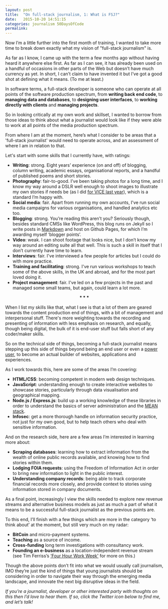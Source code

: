 ```yaml
---
layout: post
title:  "On full-stack journalism, 1: What is FSJ?"
date:   2015-10-20 14:51:15
categories: journalism 50DaysOfCode
permalink:
---
```



Now I’m a little further into the first month of training, I wanted to take more time to break down exactly what my vision of "full-stack journalism" is.

As far as I know, I came up with the term a few months ago without having heard it anywhere else first. As far as I can see, it has already been used on a handful of occasions in other parts of the Web but doesn’t have much currency as yet. In short, I can’t claim to have invented it but I’ve got a good shot at defining what it means. (To me at least.)

In software terms, a full-stack developer is someone who can operate at all points of the software production spectrum, from **writing back end code**, to **managing data and databases**, to **designing user interfaces**, to **working directly with clients** and **managing projects**.

So in looking critically at my own work and skillset, I wanted to borrow from those ideas to think about what a journalist would look like if they were able to work at all points of the media production spectrum.

From where I am at the moment, here’s what I consider to be areas that a 'full-stack journalist' would need to operate across, and an assessment of where I am in relation to that.

Let's start with some skills that I currently have, with ratings:

* **Writing**: strong. Eight years’ experience (on and off) of blogging, column writing, academic essays, organisational reports, and a handful of published poems and short stories.
* **Photography**: fair-to-good. I’ve been taking photos for a long time, and I know my way around a DSLR well enough to shoot images to illustrate my own stories if needs be (as I did [for VICE last year](http://www.vice.com/en_uk/read/shadowing-boomtown-security-279)), which is a standard I’m happy with.
* **Social media**: fair. Apart from running my own accounts, I've run social media campaigns for various organisations, and handled analytics etc too.
* **Blogging**: strong. You’re reading this aren’t you? Seriously though, besides standard CMSs like WordPress, this blog runs on Jekyll so I write posts in [Markdown](https://github.com/adam-p/markdown-here/wiki/Markdown-Cheatsheet) and host on Github Pages, for which I’m awarding myself ‘blogger points’.
* **Video**: weak. I can shoot footage that looks nice, but I don’t know my way around an editing suite all that well. This is such a skill in itself that I don’t currently have time to learn.
* **Interviews**: fair. I've interviewed a few people for articles but I could do with more practice.
* **Training and facilitating**: strong. I've run various workshops to teach some of the above skills, in the UK and abroad, and for the most part loved doing it.
* **Project management**: fair. I've led on a few projects in the past and managed some small teams, but again, could learn a lot more.

<div style="text-align: center"> <b>* * *</b> </div>

When I list my skills like that, what I see is that a lot of them are geared towards the content production end of things, with a bit of management and interpersonal stuff. There's more weighting towards the recording and presenting of information with less emphasis on research, and equally, though being digital, the bulk of it is end-user stuff but falls short of any coder/maker skills.

So on the technical side of things, becoming a full-stack journalist means stepping up this side of things beyond being an end user or even a [power user](https://en.wikipedia.org/wiki/Power_user), to become an actual builder of websites, applications and experiences.

As I work towards this, here are some of the areas I’m covering:

* **HTML/CSS**: becoming competent in modern web design techniques.
* **JavaScript**: understanding enough to create interactive websites to showcase stories, particularly through data visualisation and geographical mapping.
* **Node.js / Express.js**: build up a working knowledge of these libraries in order to understand the basics of server administration and the [MEAN stack](http://mean.io/#!/).
* **Infosec**: get a more thorough handle on information security practice, not just for my own good, but to help teach others who deal with sensitive information.

And on the research side, here are a few areas I’m interested in learning more about:

* **Scraping databases**: learning how to extract information from the wealth of online public records available, and knowing how to find stories within them.
* **Lodging FOIA requests**: using the Freedom of Information Act in order to bring new information to light in the public interest.
* **Understanding company records**: being able to track corporate financial records more closely, and provide context to stories using information stored in company documents.

As a final point, increasingly I view the skills needed to explore new revenue streams and alternative business models as just as much a part of what it means to be a successful full-stack journalist as the previous points are.

To this end, I’ll finish with a few things which are more in the category ‘to think about’ at the moment, but still very much on my radar:

* **BitCoin** and micro-payment systems.
* **Teaching** as a source of income.
* **Cross-funding** long term investigations with consultancy work.
* **Founding an e-business** as a location-independent revenue stream (see Tim Ferriss’s [‘Four Hour Work Week'](http://fourhourworkweek.com/) for more on this.)

Though the above points don’t fit into what we would usually call journalism, IMO they’re just the kind of things that young journalists should be considering in order to navigate their way through the emerging media landscape, and innovate the next big disruptive ideas in the field.

_If you’re a journalist, developer or other interested party with thoughts on this then I’d love to hear them. If so, click the Twitter icon below to find me, and let’s talk!_
